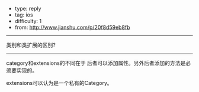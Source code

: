 - type: reply
- tag: ios
- difficulty:  1
- from: http://www.jianshu.com/p/20f8d59eb8fb

--------

类别和类扩展的区别?

---------

category和extensions的不同在于 后者可以添加属性。另外后者添加的方法是必须要实现的。

extensions可以认为是一个私有的Category。
